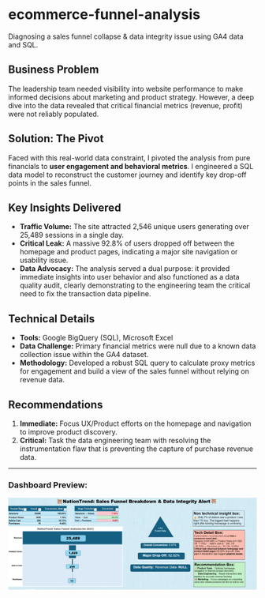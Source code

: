 # ecommerce-funnel-analysis
Diagnosing a sales funnel collapse &amp; data integrity issue using GA4 data and SQL.

## Business Problem
The leadership team needed visibility into website performance to make informed decisions about marketing and product strategy. However, a deep dive into the data revealed that critical financial metrics (revenue, profit) were not reliably populated.

## Solution: The Pivot
Faced with this real-world data constraint, I pivoted the analysis from pure financials to **user engagement and behavioral metrics**. I engineered a SQL data model to reconstruct the customer journey and identify key drop-off points in the sales funnel.

## Key Insights Delivered
- **Traffic Volume:** The site attracted 2,546 unique users generating over 25,489 sessions in a single day.
- **Critical Leak:** A massive 92.8% of users dropped off between the homepage and product pages, indicating a major site navigation or usability issue.
- **Data Advocacy:** The analysis served a dual purpose: it provided immediate insights into user behavior and also functioned as a data quality audit, clearly demonstrating to the engineering team the critical need to fix the transaction data pipeline.

## Technical Details
- **Tools:** Google BigQuery (SQL), Microsoft Excel 
- **Data Challenge:** Primary financial metrics were null due to a known data collection issue within the GA4 dataset.
- **Methodology:** Developed a robust SQL query to calculate proxy metrics for engagement and build a view of the sales funnel without relying on revenue data.

## Recommendations
1.  **Immediate:** Focus UX/Product efforts on the homepage and navigation to improve product discovery.
2.  **Critical:** Task the data engineering team with resolving the instrumentation flaw that is preventing the capture of purchase revenue data.

---

### Dashboard Preview:
![Sales Funnel Dashboard](dashboard.png.png)
